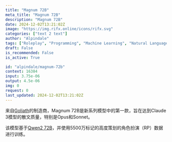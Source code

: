 ```yaml
---
title: "Magnum 72B"
meta_title: "Magnum 72B"
description: "Magnum 72B"
date: 2024-12-02T13:21:02Z
image: "https://img.rifx.online/icons/rifx.svg"
categories: ["text 2 text"]
author: "Alpindale"
tags: ["Roleplay", "Programming", "Machine Learning", "Natural Language Processing", "Generative AI"]
draft: False
is_recommended: False
is_active: True

id: "alpindale/magnum-72b"
context: 16384
input: 3.75e-06
output: 4.5e-06
img: 0
request: 0
last_updated: 2024-12-02T13:21:02Z
---
```


来自[Goliath](https://openrouter.ai/alpindale/goliath-120b)的制造商，Magnum 72B是新系列模型中的第一款，旨在达到Claude 3模型的散文质量，特别是Opus和Sonnet。

该模型基于[Qwen2 72B](https://openrouter.ai/qwen/qwen-2-72b-instruct)，并使用5500万标记的高度策划的角色扮演（RP）数据进行训练。

